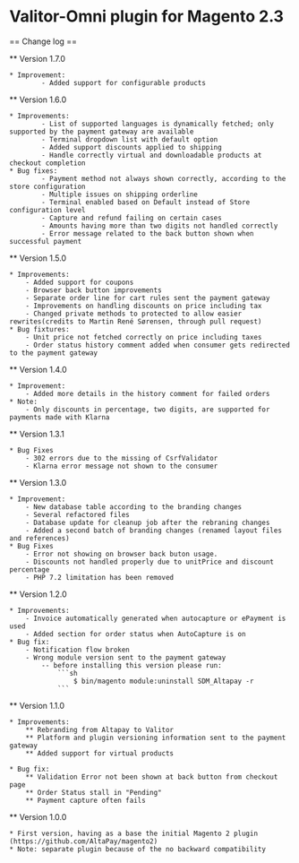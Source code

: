 # Valitor-Omni plugin for Magento 2.3

== Change log ==

** Version 1.7.0

    * Improvement:
            - Added support for configurable products
            

** Version 1.6.0

    * Improvements:
            - List of supported languages is dynamically fetched; only supported by the payment gateway are available
            - Terminal dropdown list with default option
            - Added support discounts applied to shipping
            - Handle correctly virtual and downloadable products at checkout completion
    * Bug fixes:
            - Payment method not always shown correctly, according to the store configuration
            - Multiple issues on shipping orderline
            - Terminal enabled based on Default instead of Store configuration level
            - Capture and refund failing on certain cases
            - Amounts having more than two digits not handled correctly
            - Error message related to the back button shown when successful payment

** Version 1.5.0

    * Improvements:
        - Added support for coupons
        - Browser back button improvements
        - Separate order line for cart rules sent the payment gateway
        - Improvements on handling discounts on price including tax
        - Changed private methods to protected to allow easier rewrites(credits to Martin René Sørensen, through pull request)
    * Bug fixtures:
        - Unit price not fetched correctly on price including taxes
        - Order status history comment added when consumer gets redirected to the payment gateway


** Version 1.4.0

    * Improvement:
        - Added more details in the history comment for failed orders
    * Note:
        - Only discounts in percentage, two digits, are supported for payments made with Klarna


** Version 1.3.1

    * Bug Fixes
        - 302 errors due to the missing of CsrfValidator
        - Klarna error message not shown to the consumer
            

** Version 1.3.0

    * Improvement:
        - New database table according to the branding changes                  
        - Several refactored files                     
        - Database update for cleanup job after the rebraning changes
        - Added a second batch of branding changes (renamed layout files and references)
    * Bug Fixes
        - Error not showing on browser back buton usage.
        - Discounts not handled properly due to unitPrice and discount percentage
        - PHP 7.2 limitation has been removed


** Version 1.2.0

    * Improvements:
        - Invoice automatically generated when autocapture or ePayment is used
        - Added section for order status when AutoCapture is on
    * Bug fix:
        - Notification flow broken
        - Wrong module version sent to the payment gateway
            -- before installing this version please run:
                ```sh
                    $ bin/magento module:uninstall SDM_Altapay -r
                ```
                
    
** Version 1.1.0

    * Improvements:
        ** Rebranding from Altapay to Valitor
        ** Platform and plugin versioning information sent to the payment gateway
        ** Added support for virtual products
	
    * Bug fix:
        ** Validation Error not been shown at back button from checkout page
        ** Order Status stall in "Pending"
        ** Payment capture often fails


** Version 1.0.0

    * First version, having as a base the initial Magento 2 plugin (https://github.com/AltaPay/magento2)
    * Note: separate plugin because of the no backward compatibility
